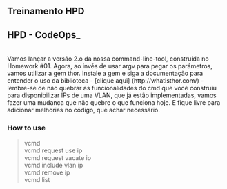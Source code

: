 ## Treinamento HPD

## HPD - CodeOps_
<br>
Vamos lançar a versão 2.o da nossa command-line-tool, construída no Homework #01. Agora, ao invés de usar argv para pegar os parámetros, vamos utilizar a gem thor. Instale a gem e siga a documentação para entender o uso da biblioteca - [clique aqui] (http://whatisthor.com/) - lembre-se de não quebrar as funcionalidades do cmd que você construiu para disponibilizar IPs de uma VLAN, que já estão implementadas, vamos fazer uma mudança que não quebre o que funciona hoje. E fique livre para adicionar melhorias no código, que achar necessário.


### How to use
> vcmd<br>
> vcmd request use ip<br>
> vcmd request vacate ip<br>
> vcmd include vlan ip<br>
> vcmd remove ip<br>
> vcmd list<br>